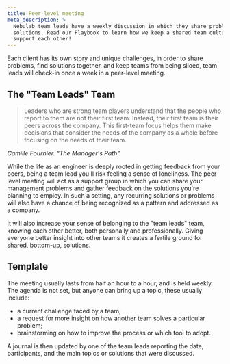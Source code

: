 ```yaml
---
title: Peer-level meeting
meta_description: >
  Nebulab team leads have a weekly discussion in which they share problems and
  solutions. Read our Playbook to learn how we keep a shared team culture and
  support each other!
---
```


Each client has its own story and unique challenges, in order to share problems,
find solutions together, and  keep teams from being siloed, team leads will
check-in once a week in a peer-level meeting.

## The "Team Leads" Team

> Leaders who are strong team players understand that the people who report to
> them are not their first team. Instead, their first team is their peers across
> the company. This first-team focus helps them make decisions that consider the
> needs of the company as a whole before focusing on the needs of their team.

*Camille Fournier. “The Manager's Path”.*

While the life as an engineer is deeply rooted in getting feedback from your peers,
being a team lead you'll risk feeling a sense of loneliness. The peer-level meeting
will act as a support group in which you can share your management problems and gather
feedback on the solutions you're planning to employ. In such a setting, any
recurring solutions or problems will also have a chance of being recognized as a
pattern and addressed as a company.

It will also increase your sense of belonging to the "team leads" team, knowing each
other better, both personally and professionally. Giving everyone better insight
into other teams it creates a fertile ground for shared, bottom-up, solutions.

## Template

The meeting usually lasts from half an hour to a hour, and is held weekly.
The agenda is not set, but anyone can bring up a topic, these usually include:

- a current challenge faced by a team;
- a request for more insight on how another team solves a particular problem;
- brainstorming on how to improve the process or which tool to adopt.

A journal is then updated by one of the team leads reporting the date, participants, and
the main topics or solutions that were discussed.
